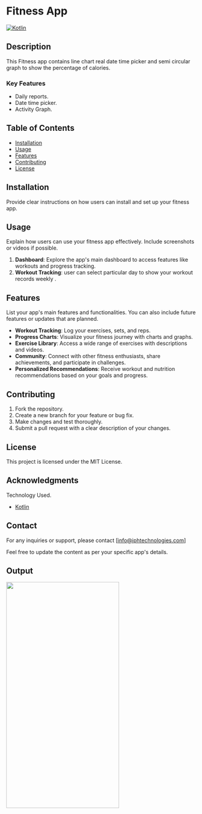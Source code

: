 # Fitness App 

[![Kotlin](https://img.shields.io/badge/kotlin-%230095D5.svg?style=for-the-badge&logo=kotlin&logoColor=white)](https://kotlinlang.org/)

## Description

This Fitness app  contains line chart real date time picker and semi circular graph to show the percentage of calories.

### Key Features

- Daily reports.
- Date time picker.
- Activity Graph.


## Table of Contents

- [Installation](#installation)
- [Usage](#usage)
- [Features](#features)
- [Contributing](#contributing)
- [License](#license)

## Installation

Provide clear instructions on how users can install and set up your fitness app.

## Usage

Explain how users can use your fitness app effectively. Include screenshots or videos if possible.

1. **Dashboard**: Explore the app's main dashboard to access features like workouts and progress tracking.
2. **Workout Tracking**: user can select particular day to show your workout records weekly .

## Features

List your app's main features and functionalities. You can also include future features or updates that are planned.

- **Workout Tracking**: Log your exercises, sets, and reps.
- **Progress Charts**: Visualize your fitness journey with charts and graphs.
- **Exercise Library**: Access a wide range of exercises with descriptions and videos.
- **Community**: Connect with other fitness enthusiasts, share achievements, and participate in challenges.
- **Personalized Recommendations**: Receive workout and nutrition recommendations based on your goals and progress.

## Contributing
1. Fork the repository.
2. Create a new branch for your feature or bug fix.
3. Make changes and test thoroughly.
4. Submit a pull request with a clear description of your changes.

## License
This project is licensed under the MIT License.
## Acknowledgments
Technology Used.
- [Kotlin](#Kotlin)


## Contact
For any inquiries or support, please contact [info@iphtechnologies.com]

Feel free to update the content as per your specific app's details.
## Output
 
<img src='https://github.com/IPH-Technologies-Pvt-Ltd/Fitness_App_UI/assets/130062628/8e1814e5-12ca-4274-976a-3f77e321533a'
  width="300" 
     height="600"
  />

